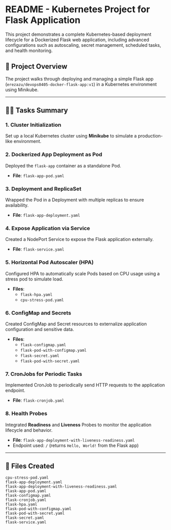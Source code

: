 # README - Kubernetes Project for Flask Application

This project demonstrates a complete Kubernetes-based deployment lifecycle for a Dockerized Flask web application, including advanced configurations such as autoscaling, secret management, scheduled tasks, and health monitoring.

## 🚀 Project Overview

The project walks through deploying and managing a simple Flask app (`erezazu/devops0405-docker-flask-app:v1`) in a Kubernetes environment using Minikube.

---

## 👩‍💼 Tasks Summary

### 1. **Cluster Initialization**

Set up a local Kubernetes cluster using **Minikube** to simulate a production-like environment.

### 2. **Dockerized App Deployment as Pod**

Deployed the `flask-app` container as a standalone Pod.

- **File**: `flask-app-pod.yaml`

### 3. **Deployment and ReplicaSet**

Wrapped the Pod in a Deployment with multiple replicas to ensure availability.

- **File**: `flask-app-deployment.yaml`

### 4. **Expose Application via Service**

Created a NodePort Service to expose the Flask application externally.

- **File**: `flask-service.yaml`

### 5. **Horizontal Pod Autoscaler (HPA)**

Configured HPA to automatically scale Pods based on CPU usage using a stress pod to simulate load.

- **Files**:
  - `flask-hpa.yaml`
  - `cpu-stress-pod.yaml`

### 6. **ConfigMap and Secrets**

Created ConfigMap and Secret resources to externalize application configuration and sensitive data.

- **Files**:
  - `flask-configmap.yaml`
  - `flask-pod-with-configmap.yaml`
  - `flask-secret.yaml`
  - `flask-pod-with-secret.yaml`

### 7. **CronJobs for Periodic Tasks**

Implemented CronJob to periodically send HTTP requests to the application endpoint.

- **File**: `flask-cronjob.yaml`

### 8. **Health Probes**

Integrated **Readiness** and **Liveness** Probes to monitor the application lifecycle and behavior.

- **File**: `flask-app-deployment-with-liveness-readiness.yaml`
- Endpoint used: `/` (returns `Hello, World!` from the Flask app)

---

## 📁 Files Created

```
cpu-stress-pod.yaml
flask-app-deployment.yaml
flask-app-deployment-with-liveness-readiness.yaml
flask-app-pod.yaml
flask-configmap.yaml
flask-cronjob.yaml
flask-hpa.yaml
flask-pod-with-configmap.yaml
flask-pod-with-secret.yaml
flask-secret.yaml
flask-service.yaml
```



